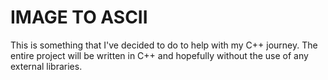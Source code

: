 # IMAGE TO ASCII

This is something that I've decided to do to help with my C++ journey.
The entire project will be written in C++ and hopefully without the use 
of any external libraries.
